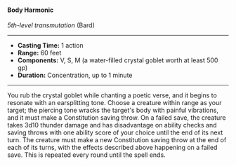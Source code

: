 #### Body Harmonic
*5th-level transmutation* (Bard)
___
- **Casting Time:** 1 action
- **Range:** 60 feet
- **Components:** V, S, M (a water-filled crystal goblet worth at least 500 gp)
- **Duration:** Concentration, up to 1 minute
---
You rub the crystal goblet while chanting a poetic verse, and it begins to resonate with an earsplitting tone. Choose a creature within range as your target; the piercing tone wracks the target's body with painful vibrations, and it must make a Constitution saving throw. On a failed save, the creature takes 3d10 thunder damage and has disadvantage on ability checks and saving throws with one ability score of your choice until the end of its next turn. The creature must make a new Constitution saving throw at the end of each of its turns, with the effects described above happening on a failed save. This is repeated every round until the spell ends.
